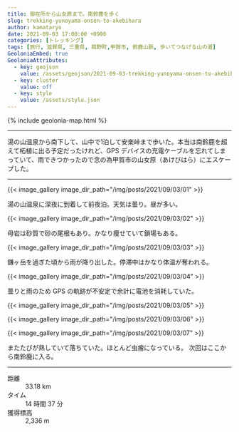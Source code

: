 ```yaml
---
title: 御在所から山女原まで。南鈴鹿を歩く
slug: trekking-yunoyama-onsen-to-akebihara
author: kamataryo
date: 2021-09-03 17:00:00 +0900
categories: [トレッキング]
tags: [旅行, 滋賀県, 三重県, 菰野町,甲賀市, 鈴鹿山脈, 歩いてつなげる山の道]
GeoloniaEmbed: true
GeoloniaAttributes:
  - key: geojson
    value: /assets/geojson/2021-09-03-trekking-yunoyama-onsen-to-akebihara.geojson
  - key: cluster
    value: off
  - key: style
    value: /assets/style.json
---
```


{% include geolonia-map.html %}

---

湯の山温泉から南下して、山中で1泊して安楽峠まで歩いた。本当は南鈴鹿を超えて柘植に出る予定だったけれど、GPS デバイスの充電ケーブルを忘れてしまっていて、雨できつかったので念の為甲賀市の山女原（あけびはら）にエスケープした。

---

{{< image_gallery image_dir_path="/img/posts/2021/09/03/01" >}}

湯の山温泉に深夜に到着して前夜泊。天気は曇り。昼が多い。

{{< image_gallery image_dir_path="/img/posts/2021/09/03/02" >}}

母岩は砂質で砂の尾根もあり。かなり痩せていて鎖場もある。

{{< image_gallery image_dir_path="/img/posts/2021/09/03/03" >}}

鎌ヶ岳を過ぎた頃から雨が降り出した。停滞中はかなり体温が奪われる。

{{< image_gallery image_dir_path="/img/posts/2021/09/03/04" >}}

曇りと雨のため GPS の軌跡が不安定で余計に電池を消耗していた。

{{< image_gallery image_dir_path="/img/posts/2021/09/03/05" >}}

{{< image_gallery image_dir_path="/img/posts/2021/09/03/06" >}}

{{< image_gallery image_dir_path="/img/posts/2021/09/03/07" >}}

またたびが熟していて落ちていた。ほとんど虫瘤になっている。
次回はここから南鈴鹿に入る。

---

<dl>
<dt>距離</dt><dd>33.18 km</dd>
<dt>タイム</dt><dd>14 時間 37 分</dd>
<dt>獲得標高</dt><dd>2,336 m</dd>
</dl>
